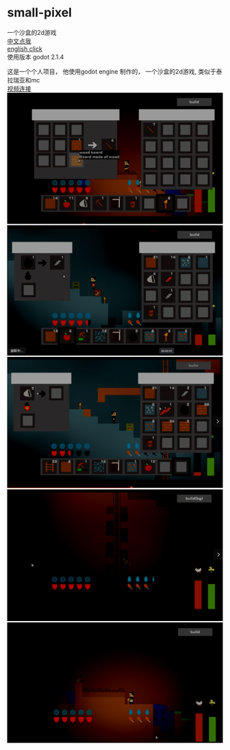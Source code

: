 # small-pixel  
一个沙盒的2d游戏  
[中文点我](/readme_zh.md)  
[english click](/readme.md)  
使用版本  godot 2.1.4  

这是一个个人项目，
他使用godot engine 制作的，
一个沙盒的2d游戏,
类似于泰拉瑞亚和mc  
[视频连接](https://www.bilibili.com/video/av68545066/)  
![alt](/img1.png)
![alt](/img2.png)
![alt](/img3.png)
![alt](/img4.png)
![alt](/img5.png)
